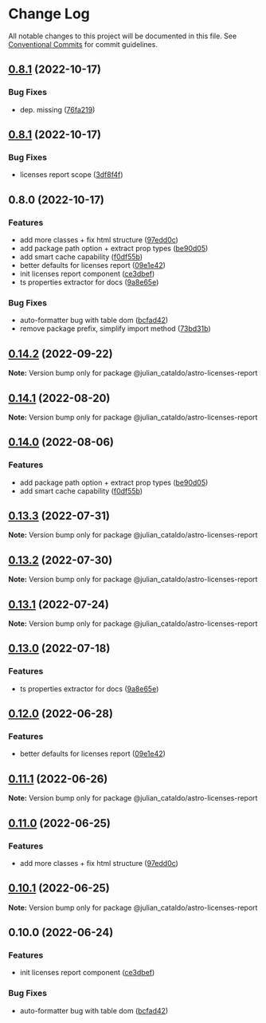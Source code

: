 # Change Log

All notable changes to this project will be documented in this file.
See [Conventional Commits](https://conventionalcommits.org) for commit guidelines.

## [0.8.1](https://github.com/JulianCataldo/web-garden/compare/astro-licenses-report@0.8.1...astro-licenses-report@0.8.1) (2022-10-17)


### Bug Fixes

* dep. missing ([76fa219](https://github.com/JulianCataldo/web-garden/commit/76fa21968208e8031c3ea539e726b566530d1393))



## [0.8.1](https://github.com/JulianCataldo/web-garden/compare/astro-licenses-report@0.8.0...astro-licenses-report@0.8.1) (2022-10-17)


### Bug Fixes

* licenses report scope ([3df8f4f](https://github.com/JulianCataldo/web-garden/commit/3df8f4f8ad3975868f1f8038f6da6634da1c4f02))



## 0.8.0 (2022-10-17)


### Features

* add more classes + fix html structure ([97edd0c](https://github.com/JulianCataldo/web-garden/commit/97edd0c8fff9510a60d121e34c9d91f84deaf6bc))
* add package path option + extract prop types ([be90d05](https://github.com/JulianCataldo/web-garden/commit/be90d051850d804f4b73404ae231bc2eb2b4dbdf))
* add smart cache capability ([f0df55b](https://github.com/JulianCataldo/web-garden/commit/f0df55b5493d1e0c0c02a313e7829d2294c29383))
* better defaults for licenses report ([09e1e42](https://github.com/JulianCataldo/web-garden/commit/09e1e42609bbd082f3dec43f0a19ebbdd0b537b7))
* init licenses report component ([ce3dbef](https://github.com/JulianCataldo/web-garden/commit/ce3dbefe5ebffbb100f8b91df024b950ae226bdf))
* ts properties extractor for docs ([9a8e65e](https://github.com/JulianCataldo/web-garden/commit/9a8e65ed1b11f5ab70596fad34bd839cb41ee7dc))


### Bug Fixes

* auto-formatter bug with table dom ([bcfad42](https://github.com/JulianCataldo/web-garden/commit/bcfad42b30b5d25a6bc05e1ae84eef877926125b))
* remove package prefix, simplify import method ([73bd31b](https://github.com/JulianCataldo/web-garden/commit/73bd31bf1f501624036a74a3f19c5bf83cc9c0a4))



## [0.14.2](https://github.com/JulianCataldo/web-garden/compare/@julian_cataldo/astro-licenses-report@0.14.1...@julian_cataldo/astro-licenses-report@0.14.2) (2022-09-22)

**Note:** Version bump only for package @julian_cataldo/astro-licenses-report





## [0.14.1](https://github.com/JulianCataldo/web-garden/compare/@julian_cataldo/astro-licenses-report@0.14.0...@julian_cataldo/astro-licenses-report@0.14.1) (2022-08-20)

**Note:** Version bump only for package @julian_cataldo/astro-licenses-report





## [0.14.0](https://github.com/JulianCataldo/web-garden/compare/@julian_cataldo/astro-licenses-report@0.13.3...@julian_cataldo/astro-licenses-report@0.14.0) (2022-08-06)


### Features

* add package path option + extract prop types ([be90d05](https://github.com/JulianCataldo/web-garden/commit/be90d051850d804f4b73404ae231bc2eb2b4dbdf))
* add smart cache capability ([f0df55b](https://github.com/JulianCataldo/web-garden/commit/f0df55b5493d1e0c0c02a313e7829d2294c29383))



## [0.13.3](https://github.com/JulianCataldo/web-garden/compare/@julian_cataldo/astro-licenses-report@0.13.2...@julian_cataldo/astro-licenses-report@0.13.3) (2022-07-31)

**Note:** Version bump only for package @julian_cataldo/astro-licenses-report





## [0.13.2](https://github.com/JulianCataldo/web-garden/compare/@julian_cataldo/astro-licenses-report@0.13.1...@julian_cataldo/astro-licenses-report@0.13.2) (2022-07-30)

**Note:** Version bump only for package @julian_cataldo/astro-licenses-report





## [0.13.1](https://github.com/JulianCataldo/web-garden/compare/@julian_cataldo/astro-licenses-report@0.13.0...@julian_cataldo/astro-licenses-report@0.13.1) (2022-07-24)

**Note:** Version bump only for package @julian_cataldo/astro-licenses-report





## [0.13.0](https://github.com/JulianCataldo/web-garden/compare/@julian_cataldo/astro-licenses-report@0.12.0...@julian_cataldo/astro-licenses-report@0.13.0) (2022-07-18)

### Features

- ts properties extractor for docs ([9a8e65e](https://github.com/JulianCataldo/web-garden/commit/9a8e65ed1b11f5ab70596fad34bd839cb41ee7dc))

## [0.12.0](https://github.com/JulianCataldo/web-garden/compare/@julian_cataldo/astro-licenses-report@0.11.1...@julian_cataldo/astro-licenses-report@0.12.0) (2022-06-28)

### Features

- better defaults for licenses report ([09e1e42](https://github.com/JulianCataldo/web-garden/commit/09e1e42609bbd082f3dec43f0a19ebbdd0b537b7))

## [0.11.1](https://github.com/JulianCataldo/web-garden/compare/@julian_cataldo/astro-licenses-report@0.11.0...@julian_cataldo/astro-licenses-report@0.11.1) (2022-06-26)

**Note:** Version bump only for package @julian_cataldo/astro-licenses-report

## [0.11.0](https://github.com/JulianCataldo/web-garden/compare/@julian_cataldo/astro-licenses-report@0.10.1...@julian_cataldo/astro-licenses-report@0.11.0) (2022-06-25)

### Features

- add more classes + fix html structure ([97edd0c](https://github.com/JulianCataldo/web-garden/commit/97edd0c8fff9510a60d121e34c9d91f84deaf6bc))

## [0.10.1](https://github.com/JulianCataldo/web-garden/compare/@julian_cataldo/astro-licenses-report@0.10.0...@julian_cataldo/astro-licenses-report@0.10.1) (2022-06-25)

**Note:** Version bump only for package @julian_cataldo/astro-licenses-report

## 0.10.0 (2022-06-24)

### Features

- init licenses report component ([ce3dbef](https://github.com/JulianCataldo/web-garden/commit/ce3dbefe5ebffbb100f8b91df024b950ae226bdf))

### Bug Fixes

- auto-formatter bug with table dom ([bcfad42](https://github.com/JulianCataldo/web-garden/commit/bcfad42b30b5d25a6bc05e1ae84eef877926125b))
